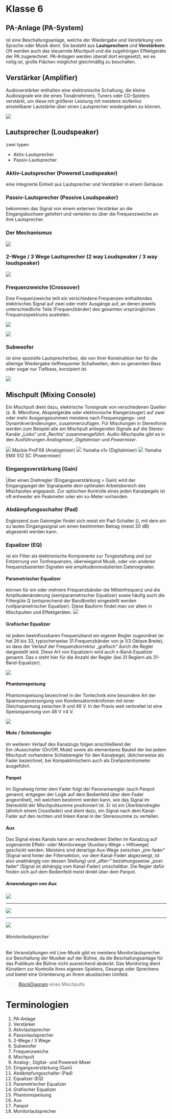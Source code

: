 # Klasse 6

## PA-Anlage (PA-System)
ist eine Beschallungsanlage, welche der Wiedergabe und Verstärkung von Sprache oder Musik dient. Sie besteht aus **Lautsprechern** und **Verstärkern**. Oft werden auch das steuernde Mischpult und die zugehörigen Effektgeräte der PA zugerechnet. PA-Anlagen werden überall dort eingesetzt, wo es nötig ist, große Flächen möglichst gleichmäßig zu beschallen.


## Verstärker (Amplifier)
Audioverstärker enthalten eine elektronische Schaltung, die kleine Audiosignale wie die eines Tonabnehmers, Tuners oder CD-Spielers verstärkt, um diese mit größerer Leistung mit meistens stufenlos einstellbarer Lautstärke über einen Lautsprecher wiedergeben zu können.

![](Klasse6/poweramp.jpg)

## Lautsprecher (Loudspeaker)

zwei typen
- Aktiv-Lautsprecher
- Passiv-Lautsprecher

### Aktiv-Lautsprecher (Powered Loudspeaker)
eine integrierte Einheit aus Lautsprecher und Verstärker in einem Gehäuse.

### Passiv-Lautsprecher (Passive Loudspeaker)
bekommen das Signal von einem externen Verstärker an die Eingangsbuchsen geliefert und verteilen es über die Frequenzweiche an ihre Lautsprecher.



### Der Mechanismus
![](Klasse6/lautsprecher.png)

### 2-Wege / 3 Wege Lautsprecher (2 way Loudspeaker / 3 way loudspeaker)

![](Klasse6/2or3.png)

### Frequenzweiche (Crossover)
Eine Frequenzweiche teilt ein verschiedene Frequenzen enthaltendes elektrisches Signal auf zwei oder mehr Ausgänge auf, an denen jeweils unterschiedliche Teile (Frequenzbänder) des gesamten ursprünglichen Frequenzspektrums austreten.

![](Klasse6/weiche.jpg)

![](Klasse6/frequenzweiche.png)

### Subwoofer
ist eine spezielle Lautsprecherbox, die von ihrer Konstruktion her für die alleinige Wiedergabe tieffrequenter Schallwellen, dem so genannten Bass oder sogar nur Tiefbass, konzipiert ist.

![](Klasse6/subwoofer.jpeg)

## Mischpult (Mixing Console)
Ein Mischpult dient dazu, elektrische Tonsignale von verschiedenen Quellen (z. B. Mikrofone, Abspielgeräte oder elektronische Klangerzeuger) auf zwei oder mehr Ausgangssummen meistens nach Frequenzgangs- und Dynamikveränderungen, zusammenzufügen. Für Mischungen in Stereofonie werden zum Beispiel alle am Mischpult anliegenden Signale auf die Stereo-Kanäle „Links“ und „Rechts“ zusammengeführt. Audio-Mischpulte gibt es in den Ausführungen *Analogmixer*, *Digitalmixer* und *Powermixer*.

![](Klasse6/ProFX8-large.jpg) Mackie ProFX8 (Analogmixer)
![](Klasse6/yamaha.jpg) Yamaha o1v (Digitalmixer)
![](Klasse6/EMX512SC.jpg) Yamaha EMX 512 SC (Powermixer)


### Eingangsverstärkung (Gain)
Über einen Drehregler (Eingangsverstärkung = Gain) wird der Eingangspegel der Signalquelle dem optimalen Arbeitsbereich des Mischpultes angepasst.  Zur optischen Kontrolle eines jeden Kanalpegels ist oft entweder ein Peakmeter oder ein vu-Meter vorhanden.

### Abdämpfungsschalter (Pad)
Ergänzend zum Gainregler findet sich meist ein Pad-Schalter (), mit dem ein zu lautes Eingangssignal um einen bestimmten Betrag (meist 20 dB) abgesenkt werden kann.

### Equalizer (EQ)
ist ein Filter als elektronische Komponente zur Tongestaltung und zur Entzerrung von Tonfrequenzen, überwiegend Musik, oder von anderen frequenzbasierten Signalen wie amplitudenmodulierten Datensignalen.

#### Parametrischer Equalizer
können für ein oder mehrere Frequenzbänder die Mittenfrequenz und die Amplitudenänderung (semiparametrischer Equalizer) sowie häufig auch die Filtergüte Q (entsprechend der Bandbreite) eingestellt werden (vollparametrischer Equalizer). Diese Bauform findet man vor allem in Mischpulten und Effektgeräten.
![](Klasse6/peq.jpg)


#### Grafischer Equalizer
ist jedem beeinflussbaren Frequenzband ein eigener Regler zugeordnet (er hat 26 bis 33, typischerweise 31 Frequenzbänder von je 1/3 Oktave Breite), so dass der Verlauf der Frequenzkorrektur „grafisch“ durch die Regler dargestellt wird. Diese Art von Equalizern wird auch x-Band-Equalizer genannt. Das x steht hier für die Anzahl der Regler (bei 31 Reglern als 31-Band-Equalizer).

![](Klasse6/geq.png)


#### Phantomspeisung
Phantomspeisung bezeichnet in der Tontechnik eine besondere Art der Spannungsversorgung von Kondensatormikrofonen mit einer Gleichspannung zwischen 9 und 48 V. In der Praxis weit verbreitet ist eine Speisespannung von 48 V ±4 V.

![](Klasse6/phantom.png)

#### Mute / Schieberegler
Im weiteren Verlauf des Kanalzugs folgen anschließend der Ein-/Ausschalter (On/Off, Mute) sowie als elementares Bauteil der bei jedem Mischpult vorhandene Schieberegler für den Kanalpegel, üblicherweise als Fader bezeichnet, bei Kompaktmischern auch als Drehpotentiometer ausgeführt.

#### Panpot
Im Signalweg hinter dem Fader folgt der Panoramaregler (auch Panpot genannt, entgegen der Logik auf dem Bedienfeld über dem Fader angeordnet), mit welchem bestimmt werden kann, wie das Signal im Stereobild der Mischpultsumme positioniert ist. Er ist ein Überblendregler (ähnlich einem Crossfader) und dient dazu, ein Signal nach dem Kanal-Fader auf den rechten und linken Kanal in der Stereosumme zu verteilen.

#### Aux
Das Signal eines Kanals kann an verschiedenen Stellen im Kanalzug auf sogenannte Effekt- oder Monitorwege (Auxiliary-Wege = Hilfswege) geschickt werden. Meistens sind derartige Aux-Wege zwischen „pre-fader“ (Signal wird hinter der Filtersektion, vor dem Kanal-Fader abgezweigt, ist also unabhängig von dessen Stellung) und „after-“ beziehungsweise „post-fader“ (Signal ist abhängig vom Kanal-Fader) umschaltbar. Die Regler dafür finden sich auf dem Bedienfeld meist direkt über dem Panpot.


##### Anwendungen von Aux

![](Klasse6/aux.png)

---
![](Klasse6/aux2.png)

---

![](Klasse6/aux3.png)

###### Monitorlautsprecher
Bei Veranstaltungen mit Live-Musik gibt es meistens Monitorlautsprecher zur Beschallung der Musiker auf der Bühne, da die Beschallungsanlage für das Publikum die Bühne nicht ausreichend abdeckt. Das Monitoring dient Künstlern zur Kontrolle ihres eigenen Spielens, Gesangs oder Sprechens und bietet eine Orientierung an ihrem akustischen Umfeld.
> [BlockDiagram](Klasse6/ProFX-OM.pdf) eines Mischpults

# Terminologien

1. PA-Anlage
2. Verstärker
3. Aktivlautsprecher
4. Passivlautsprecher
5. 2-Wege / 3 Wege
6. Subwoofer
7. Frequenzweiche
8. Mischpult
9. Analog-, Digital- und Powered-Mixer
10. Eingangsverstärkung (Gain)
11. Abdämpfungsschalter (Pad)
12. Equalizer (EQ)
13. Parametrischer Equalizer
14. Grafischer Equalizer
15. Phantomspeisung
16. Aux
17. Panpot
18. Monitorlautsprecher
